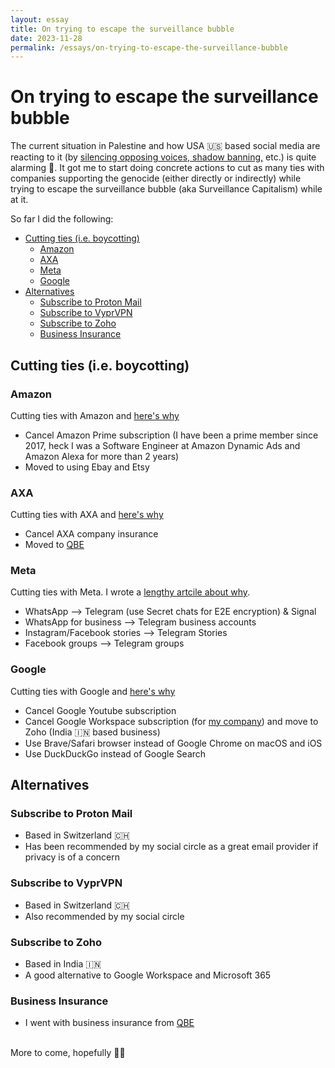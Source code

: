 ```yaml
---
layout: essay
title: On trying to escape the surveillance bubble
date: 2023-11-28
permalink: /essays/on-trying-to-escape-the-surveillance-bubble
---
```


# On trying to escape the surveillance bubble

The current situation in Palestine and how USA 🇺🇸 based social media are reacting to it (by [silencing opposing voices, shadow banning,](https://www.theguardian.com/technology/2023/dec/21/meta-facebook-instagram-pro-palestine-censorship-human-rights-watch-report?utm_source=pocket_shared) etc.) is quite alarming 🚨. It got me to start doing concrete actions to cut as many ties with companies supporting the genocide (either directly or indirectly) while trying to escape the surveillance bubble (aka Surveillance Capitalism) while at it.

So far I did the following:

- [Cutting ties (i.e. boycotting)](#cutting-ties-ie-boycotting)
  - [Amazon](#amazon)
  - [AXA](#axa)
  - [Meta](#meta)
  - [Google](#google)
- [Alternatives](#alternatives)
  - [Subscribe to Proton Mail](#subscribe-to-proton-mail)
  - [Subscribe to VyprVPN](#subscribe-to-vyprvpn)
  - [Subscribe to Zoho](#subscribe-to-zoho)
  - [Business Insurance](#business-insurance)



## Cutting ties (i.e. boycotting)
### Amazon
Cutting ties with Amazon and [here's why](https://boycott.thewitness.news/target/amazon)
* Cancel Amazon Prime subscription (I have been a prime member since 2017, heck I was a Software Engineer at Amazon Dynamic Ads and Amazon Alexa for more than 2 years) 
* Moved to using Ebay and Etsy

### AXA
Cutting ties with AXA and [here's why](https://boycott.thewitness.news/target/axa)
* Cancel AXA company insurance
* Moved to [QBE](https://www.qbe.com/us)

### Meta
Cutting ties with Meta. I wrote a [lengthy artcile about why](/essays/on-leaving-meta).
* WhatsApp --> Telegram (use Secret chats for E2E encryption) & Signal
* WhatsApp for business --> Telegram business accounts
* Instagram/Facebook stories --> Telegram Stories
* Facebook groups --> Telegram groups

### Google
Cutting ties with Google and [here's why](https://boycott.thewitness.news/target/google)
* Cancel Google Youtube subscription
* Cancel Google Workspace subscription (for [my company](https://pricelessai.com/)) and move to Zoho (India 🇮🇳 based business)
* Use Brave/Safari browser instead of Google Chrome on macOS and iOS
* Use DuckDuckGo instead of Google Search

## Alternatives
### Subscribe to Proton Mail
* Based in Switzerland 🇨🇭
* Has been recommended by my social circle as a great email provider if privacy is of a concern

### Subscribe to VyprVPN
* Based in Switzerland 🇨🇭
* Also recommended by my social circle

### Subscribe to Zoho
* Based in India 🇮🇳
* A good alternative to Google Workspace and Microsoft 365

### Business Insurance
* I went with business insurance from [QBE](https://www.qbe.com/us)


\
More to come, hopefully 🤞🏼
